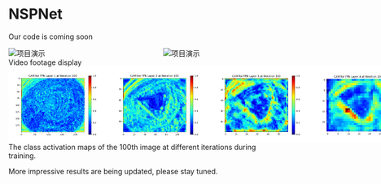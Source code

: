 # NSPNet
Our code is coming soon

<div style="display: flex; justify-content: space-between; align-items: center;">
  <img src="./image/display1.gif" alt="项目演示" width="300"/>
  <img src="./image/display2.gif" alt="项目演示" width="200"/>
</div>
Video footage display

<div style="display: flex; justify-content: space-between; align-items: center;">
  <img src="./image/layer1.gif" alt="项目演示" width="200"/>
  <img src="./image/layer2.gif" alt="项目演示" width="200"/>
  <img src="./image/layer3.gif" alt="项目演示" width="200"/>
  <img src="./image/layer4.gif" alt="项目演示" width="200"/>
</div>
The class activation maps of the 100th image at different iterations during training.

More impressive results are being updated, please stay tuned.
